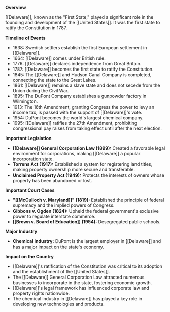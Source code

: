 **Overview**

[[Delaware]], known as the "First State," played a significant role in the founding and development of the [[United States]]. It was the first state to ratify the Constitution in 1787.

**Timeline of Events**

* 1638: Swedish settlers establish the first European settlement in [[Delaware]].
* 1664: [[Delaware]] comes under British rule.
* 1776: [[Delaware]] declares independence from Great Britain.
* 1787: [[Delaware]] becomes the first state to ratify the Constitution.
* 1845: The [[Delaware]] and Hudson Canal Company is completed, connecting the state to the Great Lakes.
* 1861: [[Delaware]] remains a slave state and does not secede from the Union during the Civil War.
* 1895: The DuPont Company establishes a gunpowder factory in Wilmington.
* 1913: The 16th Amendment, granting Congress the power to levy an income tax, is passed with the support of [[Delaware]]'s vote.
* 1954: DuPont becomes the world's largest chemical company.
* 1995: [[Delaware]] ratifies the 27th Amendment, prohibiting congressional pay raises from taking effect until after the next election.

**Important Legislation**

* **[[Delaware]] General Corporation Law (1899):** Created a favorable legal environment for corporations, making [[Delaware]] a popular incorporation state.
* **Torrens Act (1917):** Established a system for registering land titles, making property ownership more secure and transferable.
* **Unclaimed Property Act (1949):** Protects the interests of owners whose property has been abandoned or lost.

**Important Court Cases**

* **"[[McCulloch v. Maryland]]" (1819):** Established the principle of federal supremacy and the implied powers of Congress.
* **Gibbons v. Ogden (1824):** Upheld the federal government's exclusive power to regulate interstate commerce.
* **[[Brown v. Board of Education]] (1954):** Desegregated public schools.

**Major Industry**

* **Chemical industry:** DuPont is the largest employer in [[Delaware]] and has a major impact on the state's economy.

**Impact on the Country**

* [[Delaware]]'s ratification of the Constitution was critical to its adoption and the establishment of the [[United States]].
* The [[Delaware]] General Corporation Law attracted numerous businesses to incorporate in the state, fostering economic growth.
* [[Delaware]]'s legal framework has influenced corporate law and property rights nationwide.
* The chemical industry in [[Delaware]] has played a key role in developing new technologies and products.